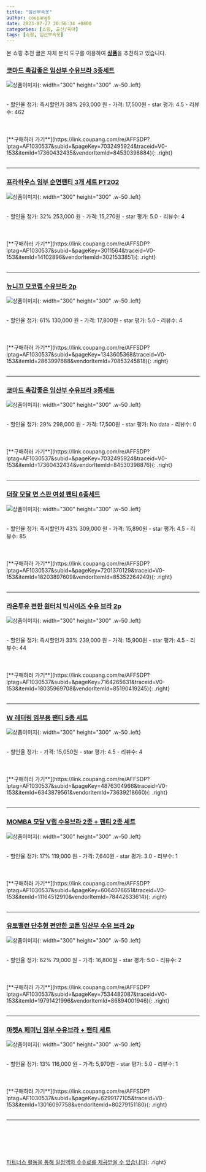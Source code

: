 ```yaml
---
title: "임산부속옷"
author: coupang6
date: 2023-07-27 20:56:34 +0800
categories: [쇼핑, 출산/육아]
tags: [쇼핑, 임산부속옷]
---
```


본 쇼핑 추천 글은 자체 분석 도구를 이용하여 [**상품**](https://link.coupang.com/a/bao1ui)을 추천하고 있습니다.

### [코마드 촉감좋은 임산부 수유브라 3종세트](https://link.coupang.com/re/AFFSDP?lptag=AF1030537&subid=&pageKey=7032495924&traceid=V0-153&itemId=17360432435&vendorItemId=84530398884)

![상품이미지](https://thumbnail8.coupangcdn.com/thumbnails/remote/230x230ex/image/vendor_inventory/f444/6bc8ff6a3331b14c062c8b79081d6dea4c581d10b85eace59ae3176708f7.jpg){: width="300" height="300" .w-50 .left}


<br>
- 할인율 정가: 즉시할인가 38%  293,000   원
- 가격: 17,500원
- star 평가: 4.5
- 리뷰수: 462
<br>
<br>
<br>
<br>
[**구매하러 가기**](https://link.coupang.com/re/AFFSDP?lptag=AF1030537&subid=&pageKey=7032495924&traceid=V0-153&itemId=17360432435&vendorItemId=84530398884){: .right}
<br>
<br>

---

### [프라하우스 임부 순면팬티 3개 세트 PT202](https://link.coupang.com/re/AFFSDP?lptag=AF1030537&subid=&pageKey=3011564&traceid=V0-153&itemId=14102896&vendorItemId=3021533851)

![상품이미지](https://thumbnail6.coupangcdn.com/thumbnails/remote/230x230ex/image/retail/images/2016/04/27/14/4/fd9ef3bc-d747-4b1c-a25b-0ca87dcb52f1.jpg){: width="300" height="300" .w-50 .left}


<br>
- 할인율 정가: 32%  253,000   원
- 가격: 15,270원
- star 평가: 5.0
- 리뷰수: 4
<br>
<br>
<br>
<br>
[**구매하러 가기**](https://link.coupang.com/re/AFFSDP?lptag=AF1030537&subid=&pageKey=3011564&traceid=V0-153&itemId=14102896&vendorItemId=3021533851){: .right}
<br>
<br>

---

### [뉴니끄 모코랩 수유브라 2p](https://link.coupang.com/re/AFFSDP?lptag=AF1030537&subid=&pageKey=1343605368&traceid=V0-153&itemId=2863997688&vendorItemId=70853245818)

![상품이미지](https://thumbnail7.coupangcdn.com/thumbnails/remote/230x230ex/image/retail/images/2020/06/08/17/1/065117c9-8596-463f-98e8-6bd05dac6379.jpg){: width="300" height="300" .w-50 .left}


<br>
- 할인율 정가: 61%  130,000   원
- 가격: 17,800원
- star 평가: 5.0
- 리뷰수: 4
<br>
<br>
<br>
<br>
[**구매하러 가기**](https://link.coupang.com/re/AFFSDP?lptag=AF1030537&subid=&pageKey=1343605368&traceid=V0-153&itemId=2863997688&vendorItemId=70853245818){: .right}
<br>
<br>

---

### [코마드 촉감좋은 임산부 수유브라 3종세트](https://link.coupang.com/re/AFFSDP?lptag=AF1030537&subid=&pageKey=7032495924&traceid=V0-153&itemId=17360432434&vendorItemId=84530398876)

![상품이미지](https://thumbnail8.coupangcdn.com/thumbnails/remote/230x230ex/image/vendor_inventory/f444/6bc8ff6a3331b14c062c8b79081d6dea4c581d10b85eace59ae3176708f7.jpg){: width="300" height="300" .w-50 .left}


<br>
- 할인율 정가: 29%  298,000   원
- 가격: 17,500원
- star 평가: No data
- 리뷰수: 0
<br>
<br>
<br>
<br>
[**구매하러 가기**](https://link.coupang.com/re/AFFSDP?lptag=AF1030537&subid=&pageKey=7032495924&traceid=V0-153&itemId=17360432434&vendorItemId=84530398876){: .right}
<br>
<br>

---

### [더잘 모달 면 스판 여성 팬티 6종세트](https://link.coupang.com/re/AFFSDP?lptag=AF1030537&subid=&pageKey=7201370129&traceid=V0-153&itemId=18203897609&vendorItemId=85352264249)

![상품이미지](https://thumbnail6.coupangcdn.com/thumbnails/remote/230x230ex/image/vendor_inventory/923a/a30079ecb2c7090141de0afe399fc3eb5734db4185d43da79a6475270fcf.jpg){: width="300" height="300" .w-50 .left}


<br>
- 할인율 정가: 즉시할인가 43%  309,000   원
- 가격: 15,890원
- star 평가: 4.5
- 리뷰수: 85
<br>
<br>
<br>
<br>
[**구매하러 가기**](https://link.coupang.com/re/AFFSDP?lptag=AF1030537&subid=&pageKey=7201370129&traceid=V0-153&itemId=18203897609&vendorItemId=85352264249){: .right}
<br>
<br>

---

### [라온투유 편한 원터치 빅사이즈 수유 브라 2p](https://link.coupang.com/re/AFFSDP?lptag=AF1030537&subid=&pageKey=7164265631&traceid=V0-153&itemId=18035969708&vendorItemId=85190419245)

![상품이미지](https://thumbnail6.coupangcdn.com/thumbnails/remote/230x230ex/image/vendor_inventory/0c23/5ef3336b478fe1410504f9ed085cf7d53f2019a1d698d13e25234da6beb8.jpg){: width="300" height="300" .w-50 .left}


<br>
- 할인율 정가: 즉시할인가 33%  239,000   원
- 가격: 15,900원
- star 평가: 4.5
- 리뷰수: 44
<br>
<br>
<br>
<br>
[**구매하러 가기**](https://link.coupang.com/re/AFFSDP?lptag=AF1030537&subid=&pageKey=7164265631&traceid=V0-153&itemId=18035969708&vendorItemId=85190419245){: .right}
<br>
<br>

---

### [W 레터링 임부용 팬티 5종 세트](https://link.coupang.com/re/AFFSDP?lptag=AF1030537&subid=&pageKey=4876304966&traceid=V0-153&itemId=6343879561&vendorItemId=73639218660)

![상품이미지](https://thumbnail6.coupangcdn.com/thumbnails/remote/230x230ex/image/rs_quotation_api/swwch4hk/4ef7468abdde4f2ebf5b6d62ef336d09.jpg){: width="300" height="300" .w-50 .left}


<br>
- 할인율 정가: 
- 가격: 15,050원
- star 평가: 4.5
- 리뷰수: 4
<br>
<br>
<br>
<br>
[**구매하러 가기**](https://link.coupang.com/re/AFFSDP?lptag=AF1030537&subid=&pageKey=4876304966&traceid=V0-153&itemId=6343879561&vendorItemId=73639218660){: .right}
<br>
<br>

---

### [MOMBA 모달 V랩 수유브라 2종 + 팬티 2종 세트](https://link.coupang.com/re/AFFSDP?lptag=AF1030537&subid=&pageKey=6064076651&traceid=V0-153&itemId=11164512910&vendorItemId=78442633614)

![상품이미지](https://thumbnail9.coupangcdn.com/thumbnails/remote/230x230ex/image/rs_quotation_api/oqerjwb3/75292b531431499482670909b5c06641.jpg){: width="300" height="300" .w-50 .left}


<br>
- 할인율 정가: 17%  119,000   원
- 가격: 7,640원
- star 평가: 3.0
- 리뷰수: 1
<br>
<br>
<br>
<br>
[**구매하러 가기**](https://link.coupang.com/re/AFFSDP?lptag=AF1030537&subid=&pageKey=6064076651&traceid=V0-153&itemId=11164512910&vendorItemId=78442633614){: .right}
<br>
<br>

---

### [유토밸런 단추형 편안한 코튼 임산부 수유 브라 2p](https://link.coupang.com/re/AFFSDP?lptag=AF1030537&subid=&pageKey=7534482087&traceid=V0-153&itemId=19791421996&vendorItemId=86894001946)

![상품이미지](https://thumbnail7.coupangcdn.com/thumbnails/remote/230x230ex/image/vendor_inventory/5bdc/ef4d96f118e0cdb920b2a5f4ff04bd5b601dd803f55fc58a033e59d35db3.jpg){: width="300" height="300" .w-50 .left}


<br>
- 할인율 정가: 62%  79,000   원
- 가격: 16,800원
- star 평가: 5.0
- 리뷰수: 2
<br>
<br>
<br>
<br>
[**구매하러 가기**](https://link.coupang.com/re/AFFSDP?lptag=AF1030537&subid=&pageKey=7534482087&traceid=V0-153&itemId=19791421996&vendorItemId=86894001946){: .right}
<br>
<br>

---

### [마켓A 페미닌 임부 수유브라 + 팬티 세트](https://link.coupang.com/re/AFFSDP?lptag=AF1030537&subid=&pageKey=6299177105&traceid=V0-153&itemId=13016097758&vendorItemId=80279151180)

![상품이미지](https://thumbnail10.coupangcdn.com/thumbnails/remote/230x230ex/image/rs_quotation_api/2r1t9fkq/2fe6a0885ede4ad6a4528ebc8c96f578.JPG){: width="300" height="300" .w-50 .left}


<br>
- 할인율 정가: 13%  116,000   원
- 가격: 5,970원
- star 평가: 5.0
- 리뷰수: 1
<br>
<br>
<br>
<br>
[**구매하러 가기**](https://link.coupang.com/re/AFFSDP?lptag=AF1030537&subid=&pageKey=6299177105&traceid=V0-153&itemId=13016097758&vendorItemId=80279151180){: .right}
<br>
<br>

---
<br><br><br><br><br> [파트너스 활동을 통해 일정액의 수수료를 제공받을 수 있습니다](https://link.coupang.com/a/bao1ui){: .right}